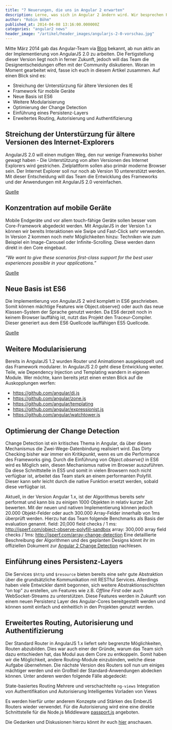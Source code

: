 ```yaml
---
title: "7 Neuerungen, die uns in Angular 2 erwarten"
description: Lerne, was sich in Angular 2 ändern wird. Wir besprechen Punkte wie ES6, Module, Change Detection und Routing.
author: "Robin Böhm"
published_at: 2014-04-08 13:16:00.000000Z
categories: "angular2 news"
header_image: "/artikel/header_images/angularjs-2-0-vorschau.jpg"
---
```


Mitte März 2014 gab das Angular-Team via [Blog](http://blog.angularjs.org/2014/03/angular-20.html) bekannt, ab nun aktiv an der Implementierung von AngularJS 2.0 zu arbeiten. Die Fertigstellung dieser Version liegt noch in ferner Zukunft, jedoch will das Team die Designentscheidungen offen mit der Community diskutieren. Woran im Moment gearbeitet wird, fasse ich euch in diesem Artikel zusammen. Auf einen Blick sind es:

* Streichung der Unterstürzung für ältere Versionen des IE
* Framework für mobile Geräte
* Neue Basis ist ES6
* Weitere Modularisierung
* Optimierung der Change Detection
* Einführung eines Persistenz-Layers
* Erweitertes Routing, Autorisierung und Authentifizierung

## Streichung der Unterstürzung für ältere Versionen des Internet-Explorers

AngularJS 2.0 will einen mutigen Weg, den nur wenige Frameworks bisher gewagt haben - Die Unterstützung von alten Versionen des Internet Explorers wird gestrichen. Zielplattform sollen also primär moderne Browser sein. Der Internet Explorer soll nur noch ab Version 10 untererstützt werden. Mit dieser Entscheidung will das Team die Entwicklung des Frameworks und der Anwendungen mit AngularJS 2.0 vereinfachen.

[Quelle](http://blog.angularjs.org/2014/03/angular-20.html)

## Konzentration auf mobile Geräte

Mobile Endgeräte und vor allem touch-fähige Geräte sollen besser vom Core-Framework abgedeckt werden. Mit AngularJS in der Version 1.x können wir bereits Interaktionen wie Swipe und Fast-Click sehr verwenden. In Version 2 kommen noch mehr Möglichkeiten hinzu: Techniken wie zum Beispiel ein Image-Carousel oder Infinite-Scrolling. Diese werden dann direkt in den Core eingebaut.

*“We want to give these scenarios first-class support for the best user experiences possible in your applications.”*

[Quelle](http://blog.angularjs.org/2014/03/angular-20.html)

## Neue Basis ist ES6

Die Implementierung von AngularJS 2 wird komplett in ES6 geschrieben. Somit können mächtige Features wie Object.observe() oder auch das neue Klassen-System der Sprache genutzt werden. Da ES6 derzeit noch in keinem Browser lauffähig ist, nutzt das Projekt den Traceur-Compiler. Dieser generiert aus dem ES6 Quellcode lauffähigen ES5 Quellcode.

[Quelle](https://docs.google.com/document/d/1uhs-a41dp2z0NLs-QiXYY-rqLGhgjmTf4iwBad2myzY/edit)

## Weitere Modularisierung

Bereits in AngularJS 1.2 wurden Router und Animationen ausgekoppelt und das Framework modularer. In AngularJS 2.0 geht diese Entwicklung weiter. Teile, wie Dependency Injection und Templating wandern in eigenen Module. Wer möchte, kann bereits jetzt einen ersten Blick auf die Auskopplungen werfen:

* <https://github.com/angular/di.js>
* <https://github.com/angular/zone.js>
* <https://github.com/angular/templating>
* <https://github.com/angular/expressionist.js>
* <https://github.com/angular/watchtower.js>

## Optimierung der Change Detection

Change Detection ist ein kritisches Thema in Angular, da über diesen Mechanismus die Zwei-Wege-Datenbindung realisiert wird. Das Dirty Checking bisher war immer ein Kritikpunkt, wenn es um die Performance des Frameworks ging. Durch die Einführung von *Object.observe()* in ES6 wird es Möglich sein, diesen Mechanismus native im Browser auszuführen. Da diese Schnittstelle in ES5 und somit in vielen Browsern noch nicht verfügbar ist, arbeitet das Team stark an einem performanten Polyfill. Dieser kann sehr leicht durch die native Funktion ersetzt werden, sobald diese verfügbar ist.

Aktuell, in der Version Angular 1.x, ist der Algorithmus bereits sehr performat und kann bis zu einigen 1000 Objekten in relativ kurzer Zeit bewerten. Mit der neuen und nativen Implementierung können jedoch 20.000 Objekt-Felder oder auch 300.000 Array-Felder innerhalb von 1ms überprüft werden. Hierzu hat das Team folgende Benchmarks als Basis der evaluation genannt.
field: 20,000 field checks / 1 ms:  http://jsperf.com/object-observe-polyfill-sandbox
array: 300,000 array field checks / 1ms: http://jsperf.com/array-change-detection
Eine detaillierte Beschreibung der Algorithmen und des geplanten Designs könnt ihr im offiziellen Dokument zur [Angular 2 Change Detection](https://docs.google.com/document/d/10W46qDNO8Dl0Uye3QX0oUDPYAwaPl0qNy73TVLjd1WI/edit#) nachlesen.

## Einführung eines Persistenz-Layers

Die Services `$http` und `$resource` bieten bereits eine sehr gute Abstraktion über die grundsätzliche Kommunikation mit RESTful Services. Allerdings haben viele Entwickler damit begonnen, sich weitere Abstraktionsschichten “on top” zu erstellen, um Features wie z.B. *Offline First* oder auch WebSocket-Streams zu unterstützen. Diese Features werden in Zukunft von einem neuen Persistenz Layer des Angular-Cores bereitgestellt werden und können somit einfach und einheitlich in den Projekten genutzt werden.

## Erweitertes Routing, Autorisierung und Authentifizierung

Der Standard Router in AngularJS 1.x liefert sehr begrenzte Möglichkeiten, Routen abzubilden. Dies war auch einer der Gründe, warum das Team sich dazu entschieden hat, das Modul aus dem Core zu entkoppeln. Somit haben wir die Möglichkeit, andere Routing-Module einzubinden, welche diese Aufgabe übernehmen.
Die nächste Version des Routers soll nun um einiges mächtiger werden und ein Großteil der Standard-Anwendungen abdecken können. Unter anderen werden folgende Fälle abgedeckt:

State-basiertes Routing
Mehrere und verschachtelte `ng-views`
Integration von Authentifikation und Autorisierung
Intelligentes Vorladen von Views

Es werden hierfür unter anderem Konzepte und Stärken des EmberJS Routers wieder verwendet. Für die Autorisierung wird eine eine direkte Schnittstelle für die Node.js Middleware [passport.js](http://passportjs.org/) angeboten.

Die Gedanken und Diskusionen hierzu könnt ihr euch [hier](https://docs.google.com/document/d/1I3UC0RrgCh9CKrLxeE4sxwmNSBl3oSXQGt9g3KZnTJI/edit) anschauen.
